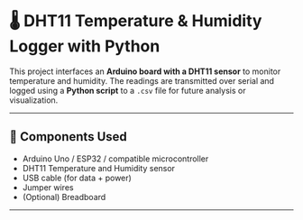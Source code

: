 # 🌡️ DHT11 Temperature & Humidity Logger with Python

This project interfaces an **Arduino board with a DHT11 sensor** to monitor temperature and humidity. The readings are transmitted over serial and logged using a **Python script** to a `.csv` file for future analysis or visualization.

---

## 🔧 Components Used

- Arduino Uno / ESP32 / compatible microcontroller  
- DHT11 Temperature and Humidity sensor  
- USB cable (for data + power)  
- Jumper wires  
- (Optional) Breadboard

---




